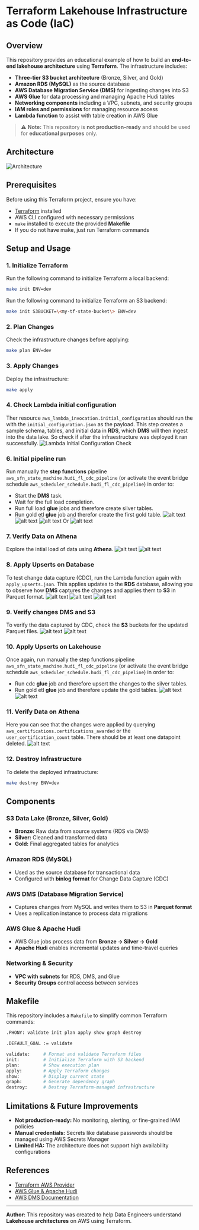 # Terraform Lakehouse Infrastructure as Code (IaC)

## Overview
This repository provides an educational example of how to build an **end-to-end lakehouse architecture** using **Terraform**. The infrastructure includes:

- **Three-tier S3 bucket architecture** (Bronze, Silver, and Gold)
- **Amazon RDS (MySQL)** as the source database
- **AWS Database Migration Service (DMS)** for ingesting changes into S3
- **AWS Glue** for data processing and managing Apache Hudi tables
- **Networking components** including a VPC, subnets, and security groups
- **IAM roles and permissions** for managing resource access
- **Lambda function** to assist with table creation in AWS Glue

> ⚠ **Note:** This repository is **not production-ready** and should be used for **educational purposes** only.

## Architecture
![Architecture](images/architecture.jpg)

## Prerequisites
Before using this Terraform project, ensure you have:

- [Terraform](https://developer.hashicorp.com/terraform/tutorials/aws-get-started/install-cli) installed
- AWS CLI configured with necessary permissions
- `make` installed to execute the provided **Makefile**
- If you do not have make, just run Terraform commands

## Setup and Usage
### 1. Initialize Terraform
Run the following command to initialize Terraform a local backend:
```sh
make init ENV=dev
```
Run the following command to initialize Terraform an S3 backend:
```sh
make init S3BUCKET=\<my-tf-state-bucket\> ENV=dev
```
### 2. Plan Changes
Check the infrastructure changes before applying:
```sh
make plan ENV=dev
```

### 3. Apply Changes
Deploy the infrastructure:
```sh
make apply
```

### 4. Check Lambda initial configuration
Ther resource `aws_lambda_invocation.initial_configuration` should run the with the `initial_configuration.json` as the payload. This step creates a sample schema, tables, and initial data in **RDS**, which **DMS** will then ingest into the data lake. So check if after the infraestructure was deployed it ran successfully. 
![Lambda Initial Configuration Check](images/image.png)

### 6. Initial pipeline run
Run manually the **step functions** pipeline `aws_sfn_state_machine.hudi_fl_cdc_pipeline` (or activate the event bridge schedule `aws_scheduler_schedule.hudi_fl_cdc_pipeline`) in order to:
* Start the **DMS** task.
* Wait for the full load completion.
* Run full load **glue** jobs and therefore create silver tables.
* Run gold etl **glue** job and therefor create the first gold table. 
![alt text](images/image-5.png)
![alt text](images/image-4.png)
![alt text](images/image-7.png)
Or
![alt text](images/image-3.png)
### 7. Verify Data on Athena
Explore the intial load of data using **Athena**.
![alt text](images/image-8.png)
![alt text](images/image-9.png)
### 8. Apply Upserts on Database
To test change data capture (CDC), run the Lambda function again with `apply_upserts.json`. This applies updates to the **RDS** database, allowing you to observe how **DMS** captures the changes and applies them to **S3** in Parquet format.
![alt text](images/image-11.png)
![alt text](images/image-12.png)
![alt text](images/image-13.png)
### 9. Verify changes **DMS** and **S3**
To verify the data captured by CDC, check the **S3** buckets for the updated Parquet files.
![alt text](images/image-14.png)
![alt text](images/image-15.png)
### 10. Apply Upserts on Lakehouse
Once again, run manually the step functions pipeline `aws_sfn_state_machine.hudi_fl_cdc_pipeline` (or activate the event bridge schedule `aws_scheduler_schedule.hudi_fl_cdc_pipeline`) in order to: 
* Run cdc **glue** job and therefore upsert the changes to the silver tables.
* Run gold etl **glue** job and therefore update the gold tables.
![alt text](images/image-16.png)
![alt text](images/image-6.png)
### 11. Verify Data on Athena
Here you can see that the changes were applied by querying `aws_certifications.certifications_awarded` or the `user_certification_count` table.
There should be at least one datapoint deleted.
![alt text](images/image-10.png)
### 12. Destroy Infrastructure
To delete the deployed infrastructure:
```sh
make destroy ENV=dev
```

## Components
### **S3 Data Lake (Bronze, Silver, Gold)**
- **Bronze:** Raw data from source systems (RDS via DMS)
- **Silver:** Cleaned and transformed data
- **Gold:** Final aggregated tables for analytics

### **Amazon RDS (MySQL)**
- Used as the source database for transactional data
- Configured with **binlog format** for Change Data Capture (CDC)

### **AWS DMS (Database Migration Service)**
- Captures changes from MySQL and writes them to S3 in **Parquet format**
- Uses a replication instance to process data migrations

### **AWS Glue & Apache Hudi**
- AWS Glue jobs process data from **Bronze → Silver → Gold**
- **Apache Hudi** enables incremental updates and time-travel queries

### **Networking & Security**
- **VPC with subnets** for RDS, DMS, and Glue
- **Security Groups** control access between services

## Makefile
This repository includes a `Makefile` to simplify common Terraform commands:
```sh
.PHONY: validate init plan apply show graph destroy

.DEFAULT_GOAL := validate

validate:     # Format and validate Terraform files
init:         # Initialize Terraform with S3 backend
plan:         # Show execution plan
apply:        # Apply Terraform changes
show:         # Display current state
graph:        # Generate dependency graph
destroy:      # Destroy Terraform-managed infrastructure
```

## Limitations & Future Improvements
- **Not production-ready:** No monitoring, alerting, or fine-grained IAM policies
- **Manual credentials:** Secrets like database passwords should be managed using AWS Secrets Manager
- **Limited HA:** The architecture does not support high availability configurations

## References
- [Terraform AWS Provider](https://registry.terraform.io/providers/hashicorp/aws/latest/docs)
- [AWS Glue & Apache Hudi](https://docs.aws.amazon.com/glue/latest/dg/aws-glue-programming-etl-format-hudi.html)
- [AWS DMS Documentation](https://docs.aws.amazon.com/dms/latest/userguide/Welcome.html)

---
**Author:** This repository was created to help Data Engineers understand **Lakehouse architectures** on AWS using Terraform.